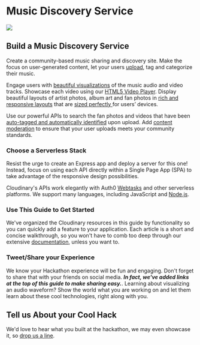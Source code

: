 # Music Discovery Service

![](http://res.cloudinary.com/de-demo/image/upload/c_scale,w_400/v1507657525/hackathon-guide-music-discovery-service.jpg)

## Build a Music Discovery Service

Create a community-based music sharing and discovery site. Make the focus on user-generated content, let your users [upload](../media-management-apis/uploading-media/social-and-cloud-sources.md), tag and categorize their music.

Engage users with [beautiful visualizations](../media-management-apis/visualization/audio-to-waveform-images.md) of the music audio and video tracks. Showcase each video using our [HTML5 Video Player](../media-management-apis/audio-and-video/html5-video-player.md). Display beautiful layouts of artist photos, album art and fan photos in [rich and responsive layouts](../media-management-apis/web-performance/image-optimization-i.md) that are [sized perfectly ](../media-management-apis/web-performance/image-optimization-ii.md)for users’ devices.

Use our powerful APIs to search the fan photos and videos that have been[ auto-tagged and automatically identified](../media-management-apis/ai-tagging-and-recognition/categorizing-images.md) upon upload. Add [content moderation](../media-management-apis/ai-tagging-and-recognition/content-moderation.md) to ensure that your user uploads meets your community standards.

### Choose a Serverless Stack

Resist the urge to create an Express app and deploy a server for this one! Instead, focus on using each API directly within a Single Page App \(SPA\) to take advantage of the responsive design possibilities.

Cloudinary's APIs work elegantly with Auth0 [Webtasks](https://webtask.io) and other serverless platforms. We support many languages, including JavaScript and [Node.js](https://cloudinary.com/documentation/node_integration).

### Use This Guide to Get Started

We've organized the Cloudinary resources in this guide by functionality so you can quickly add a feature to your application. Each article is a short and concise walkthrough, so you won't have to comb too deep through our extensive [documentation](https://cloudinary.com/documentation), unless you want to.

### Tweet/Share your Experience

We know your Hackathon experience will be fun and engaging. Don't forget to share that with your friends on social media. _**In fact, we've added links at the top of this guide to make sharing easy.**_. Learning about visualizing an audio waveform? Show the world what you are working on and let them learn about these cool technologies, right along with you.

## Tell us About your Cool Hack

We'd love to hear what you built at the hackathon, we may even showcase it, so [drop us a line](mailto:Dan.Gilmore@cloudinary.com).

